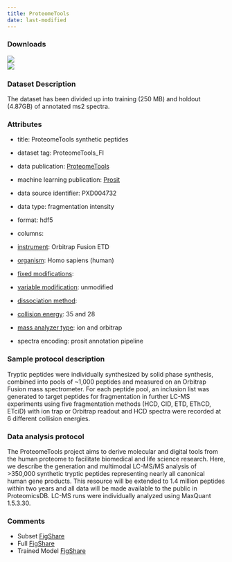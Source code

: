 ```yaml
---
title: ProteomeTools
date: last-modified
---
```

### Downloads
[![](https://img.shields.io/badge/download-training%20dataset-008080?style=flat-square)](https://figshare.com/ndownloader/files/12506534)<br>
[![](https://img.shields.io/badge/download-holdout%20dataset-008080?style=flat-square)](https://figshare.com/ndownloader/files/12785291)

### Dataset Description
The dataset has been divided up into training (250 MB) and holdout (4.87GB) of annotated ms2 spectra.

### Attributes
- title: ProteomeTools synthetic peptides
- dataset tag: ProteomeTools_FI
- data publication: [ProteomeTools](https://doi.org/10.1038/nmeth.4153)
- machine learning publication: [Prosit](https://doi.org/10.1038/nmeth.4153)
- data source identifier: PXD004732


- data type: fragmentation intensity
- format: hdf5
- columns: <unknown>
- [instrument]\: Orbitrap Fusion ETD
- [organism]\: Homo sapiens (human)
- [fixed modifications]\: <unknown>
- [variable modification]\: unmodified
- [dissociation method]\: <unknown>
- [collision energy]\: 35 and 28
- [mass analyzer type]\: ion and orbitrap
- spectra encoding: prosit annotation pipeline 

### Sample protocol description
Tryptic peptides were individually synthesized by solid
phase synthesis, combined into pools of ~1,000 peptides and measured on an Orbitrap
Fusion mass spectrometer. For each peptide pool, an inclusion list was generated to
target peptides for fragmentation in further LC-MS experiments using five
fragmentation methods (HCD, CID, ETD, EThCD, ETciD) with ion trap or Orbitrap
readout and HCD spectra were recorded at 6 different collision energies.

### Data analysis protocol
The ProteomeTools project aims to derive molecular and digital
tools from the human proteome to facilitate biomedical and life science research.
Here, we describe the generation and multimodal LC-MS/MS analysis of >350,000
synthetic tryptic peptides representing nearly all canonical human gene products. This
resource will be extended to 1.4 million peptides within two years and all data will be
made available to the public in ProteomicsDB.
LC-MS runs were individually analyzed using MaxQuant 1.5.3.30.

### Comments
- Subset [FigShare](https://figshare.com/articles/dataset/ProteomeTools_-_Prosit_fragmentation_-_Data/6860261)
- Full [FigShare](https://figshare.com/articles/dataset/ProteomeTools_non_tryptic_-_Prosit_fragmentation_-_Data/12937092)
- Trained Model [FigShare](https://figshare.com/articles/dataset/Prosit_-_Model_-_Fragmentation/6965753)


[instrument]: https://www.ebi.ac.uk/ols/ontologies/ms/terms?iri=http%3A%2F%2Fpurl.obolibrary.org%2Fobo%2FMS_1000463
[organism]: https://www.ebi.ac.uk/ols/ontologies/ms/terms?iri=http%3A%2F%2Fpurl.obolibrary.org%2Fobo%2FOBI_0100026
[fixed modifications]: https://www.ebi.ac.uk/ols/ontologies/ms/terms?iri=http%3A%2F%2Fpurl.obolibrary.org%2Fobo%2FMS_1003021
[variable modification]: https://www.ebi.ac.uk/ols/ontologies/ms/terms?iri=http%3A%2F%2Fpurl.obolibrary.org%2Fobo%2FMS_1003022
[dissociation method]: https://www.ebi.ac.uk/ols/ontologies/ms/terms?iri=http%3A%2F%2Fpurl.obolibrary.org%2Fobo%2FMS_1000044
[collision energy]: https://www.ebi.ac.uk/ols/ontologies/ms/terms?iri=http%3A%2F%2Fpurl.obolibrary.org%2Fobo%2FMS_1000045 
[mass analyzer type]: https://www.ebi.ac.uk/ols/ontologies/ms/terms?iri=http%3A%2F%2Fpurl.obolibrary.org%2Fobo%2FMS_1000443&lang=en&viewMode=All&siblings=false
[chromatography separation]: https://www.ebi.ac.uk/ols/ontologies/ms/terms?iri=http%3A%2F%2Fpurl.obolibrary.org%2Fobo%2FMS_1002270&lang=en&viewMode=All&siblings=false
